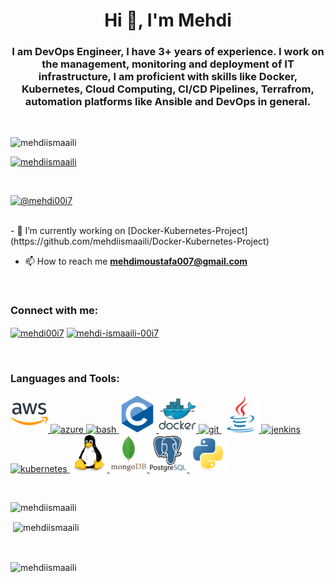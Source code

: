 <h1 align="center">Hi 👋, I'm Mehdi</h1>
<h3 align="center">I am DevOps Engineer, I have 3+ years of experience. I work on the management, monitoring and deployment of IT infrastructure, I am proficient with skills like Docker, Kubernetes, Cloud Computing, CI/CD Pipelines, Terrafrom, automation platforms like Ansible and DevOps in general.</h3>
<br>
<p align="left"> <img src="https://komarev.com/ghpvc/?username=mehdiismaaili&label=Profile%20views&color=0e75b6&style=flat" alt="mehdiismaaili" /> </p>

<p align="left"> <a href="https://github.com/ryo-ma/github-profile-trophy"><img src="https://github-profile-trophy.vercel.app/?username=mehdiismaaili" alt="mehdiismaaili" /></a> </p>
<br>
<p align="left"> <a href="https://twitter.com/@mehdi00i7" target="blank"><img src="https://img.shields.io/twitter/follow/@mehdi00i7?logo=twitter&style=for-the-badge" alt="@mehdi00i7" /></a> </p>
<br>
- 🔭 I’m currently working on [Docker-Kubernetes-Project](https://github.com/mehdiismaaili/Docker-Kubernetes-Project)

- 📫 How to reach me **mehdimoustafa007@gmail.com**
<br>
<h3 align="left">Connect with me:</h3>
<p align="left">
<a href="https://twitter.com/mehdi00i7" target="blank"><img align="center" src="https://raw.githubusercontent.com/rahuldkjain/github-profile-readme-generator/master/src/images/icons/Social/twitter.svg" alt="mehdi00i7" height="30" width="40" /></a>
<a href="https://linkedin.com/in/mehdi-ismaaili-00i7" target="blank"><img align="center" src="https://raw.githubusercontent.com/rahuldkjain/github-profile-readme-generator/master/src/images/icons/Social/linked-in-alt.svg" alt="mehdi-ismaaili-00i7" height="30" width="40" /></a>
</p>
<br>
<h3 align="left">Languages and Tools:</h3>
<p align="left"> <a href="https://aws.amazon.com" target="_blank" rel="noreferrer"> <img src="https://raw.githubusercontent.com/devicons/devicon/master/icons/amazonwebservices/amazonwebservices-original-wordmark.svg" alt="aws" width="60" height="60"/> </a> <a href="https://azure.microsoft.com/en-in/" target="_blank" rel="noreferrer"> <img src="https://www.vectorlogo.zone/logos/microsoft_azure/microsoft_azure-icon.svg" alt="azure" width="60" height="60"/> </a> <a href="https://www.gnu.org/software/bash/" target="_blank" rel="noreferrer"> <img src="https://www.vectorlogo.zone/logos/gnu_bash/gnu_bash-icon.svg" alt="bash" width="60" height="60"/> </a> <a href="https://www.cprogramming.com/" target="_blank" rel="noreferrer"> <img src="https://raw.githubusercontent.com/devicons/devicon/master/icons/c/c-original.svg" alt="c" width="60" height="60"/> </a> <a href="https://www.docker.com/" target="_blank" rel="noreferrer"> <img src="https://raw.githubusercontent.com/devicons/devicon/master/icons/docker/docker-original-wordmark.svg" alt="docker"width="60" height="60"/> </a> <a href="https://git-scm.com/" target="_blank" rel="noreferrer"> <img src="https://www.vectorlogo.zone/logos/git-scm/git-scm-icon.svg" alt="git" width="60" height="60"/> </a> <a href="https://www.java.com" target="_blank" rel="noreferrer"> <img src="https://raw.githubusercontent.com/devicons/devicon/master/icons/java/java-original.svg" alt="java" width="60" height="60"/> </a> <a href="https://www.jenkins.io" target="_blank" rel="noreferrer"> <img src="https://www.vectorlogo.zone/logos/jenkins/jenkins-icon.svg" alt="jenkins" width="60" height="60"/> </a> <a href="https://kubernetes.io" target="_blank" rel="noreferrer"> <img src="https://www.vectorlogo.zone/logos/kubernetes/kubernetes-icon.svg" alt="kubernetes" width="60" height="60"/> </a> <a href="https://www.linux.org/" target="_blank" rel="noreferrer"> <img src="https://raw.githubusercontent.com/devicons/devicon/master/icons/linux/linux-original.svg" alt="linux" width="60" height="60"/> </a> <a href="https://www.mongodb.com/" target="_blank" rel="noreferrer"> <img src="https://raw.githubusercontent.com/devicons/devicon/master/icons/mongodb/mongodb-original-wordmark.svg" alt="mongodb" width="60" height="60"/> </a> <a href="https://www.postgresql.org" target="_blank" rel="noreferrer"> <img src="https://raw.githubusercontent.com/devicons/devicon/master/icons/postgresql/postgresql-original-wordmark.svg" alt="postgresql" width="60" height="60"/> </a> <a href="https://www.python.org" target="_blank" rel="noreferrer"> <img src="https://raw.githubusercontent.com/devicons/devicon/master/icons/python/python-original.svg" alt="python" width="60" height="60"/> </a> </p>
<br>
<p><img align="left" src="https://github-readme-stats.vercel.app/api/top-langs?username=mehdiismaaili&show_icons=true&locale=en&layout=compact" alt="mehdiismaaili" /></p>
<br>
<p>&nbsp;<img align="center" src="https://github-readme-stats.vercel.app/api?username=mehdiismaaili&show_icons=true&locale=en" alt="mehdiismaaili" /></p>
<br>
<p><img align="center" src="https://github-readme-streak-stats.herokuapp.com/?user=mehdiismaaili&" alt="mehdiismaaili" /></p>
